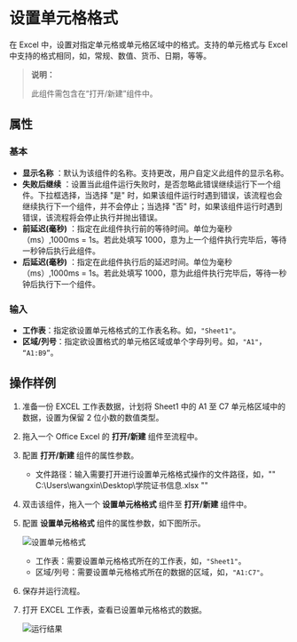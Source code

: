 # 设置单元格格式

在 Excel 中，设置对指定单元格或单元格区域中的格式。支持的单元格式与 Excel 中支持的格式相同，如，常规、数值、货币、日期，等等。

> **说明：**
>
> 此组件需包含在“打开/新建”组件中。

## 属性

### 基本

- **显示名称** ：默认为该组件的名称。支持更改，用户自定义此组件的显示名称。
- **失败后继续** ：设置当此组件运行失败时，是否忽略此错误继续运行下一个组件。下拉框选择，当选择 "是" 时，如果该组件运行时遇到错误，该流程也会继续执行下一个组件，并不会停止；当选择 "否" 时，如果该组件运行时遇到错误，该流程将会停止执行并抛出错误。
- **前延迟(毫秒)** ：指定在此组件执行前的等待时间。单位为毫秒（ms）,1000ms = 1s。若此处填写 1000，意为上一个组件执行完毕后，等待一秒钟后执行此组件。
- **后延迟(毫秒)** ：指定在此组件执行后的延迟时间。单位为毫秒（ms）,1000ms = 1s。若此处填写 1000，意为此组件执行完毕后，等待一秒钟后执行下一个组件。

### 输入

- **工作表**：指定欲设置单元格格式的工作表名称。如，`"Sheet1"`。
- **区域/列号**：指定欲设置格式的单元格区域或单个字母列号。如，`"A1"`， `“A1:B9”`。

## 操作样例

1. 准备一份 EXCEL 工作表数据，计划将 Sheet1 中的 A1 至 C7 单元格区域中的数据，设置为保留 2 位小数的数值类型。
2. 拖入一个 Office Excel 的 **打开/新建** 组件至流程中。
3. 配置 **打开/新建** 组件的属性参数。

    - 文件路径：输入需要打开进行设置单元格格式操作的文件路径，如，"" C:\Users\wangxin\Desktop\学院证书信息.xlsx ""

4. 双击该组件，拖入一个 **设置单元格格式** 组件至 **打开/新建** 组件中。
5. 配置 **设置单元格格式** 组件的属性参数，如下图所示。

    ![设置单元格格式](https://docimages.blob.core.chinacloudapi.cn/images/Activities/settingcellformat20210611.png)

    - 工作表：需要设置单元格格式所在的工作表，如，`"Sheet1"`。
    - 区域/列号：需要设置单元格格式所在的数据的区域，如，`"A1:C7"`。

6. 保存并运行流程。
7. 打开 EXCEL 工作表，查看已设置单元格格式的数据。

    ![运行结果](https://docimages.blob.core.chinacloudapi.cn/images/Activities/runresult20210611.png)
